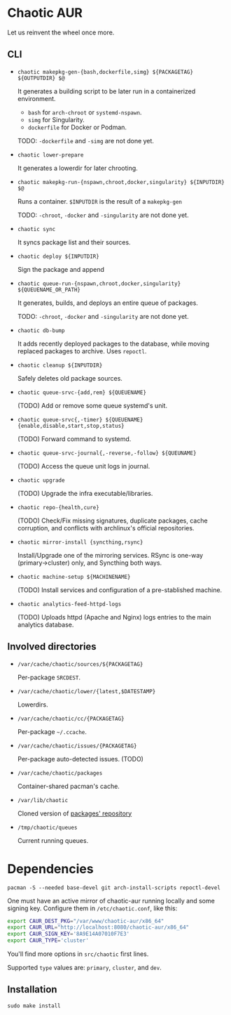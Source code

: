 # Chaotic AUR

Let us reinvent the wheel once more.

## CLI

* `chaotic makepkg-gen-{bash,dockerfile,simg} ${PACKAGETAG} ${OUTPUTDIR} $@`

    It generates a building script to be later run in a containerized environment. 

    * `bash` for `arch-chroot` or `systemd-nspawn`.
    * `simg` for Singularity.
    * `dockerfile` for Docker or Podman.

    TODO: `-dockerfile` and `-simg` are not done yet.

* `chaotic lower-prepare`

    It generates a lowerdir for later chrooting.

* `chaotic makepkg-run-{nspawn,chroot,docker,singularity} ${INPUTDIR} $@`

    Runs a container.
    `$INPUTDIR` is the result of a `makepkg-gen`

    TODO: `-chroot`, `-docker` and `-singularity` are not done yet.

* `chaotic sync`

    It syncs package list and their sources.

* `chaotic deploy ${INPUTDIR}`

    Sign the package and append

* `chaotic queue-run-{nspawn,chroot,docker,singularity} ${QUEUENAME_OR_PATH}`

    It generates, builds, and deploys an entire queue of packages.

    TODO: `-chroot`, `-docker` and `-singularity` are not done yet.

* `chaotic db-bump`

    It adds recently deployed packages to the database, while moving replaced packages to archive.
    Uses `repoctl`.

* `chaotic cleanup ${INPUTDIR}`

    Safely deletes old package sources.

* `chaotic queue-srvc-{add,rem} ${QUEUENAME}`

    (TODO)
    Add or remove some queue systemd's unit.

* `chaotic queue-srvc{,-timer} ${QUEUENAME} {enable,disable,start,stop,status}`

    (TODO)
    Forward command to systemd.

* `chaotic queue-srvc-journal{,-reverse,-follow} ${QUEUNAME}`

    (TODO)
    Access the queue unit logs in journal.

* `chaotic upgrade`

    (TODO)
    Upgrade the infra executable/libraries.

* `chaotic repo-{health,cure}`

    (TODO)
    Check/Fix missing signatures, duplicate packages, cache corruption, and conflicts with archlinux's official repositories.

* `chaotic mirror-install {syncthing,rsync}`

    Install/Upgrade one of the mirroring services.
    RSync is one-way (primary->cluster) only, and Syncthing both ways.

* `chaotic machine-setup ${MACHINENAME}`

    (TODO)
    Install services and configuration of a pre-stablished machine.

* `chaotic analytics-feed-httpd-logs`

    (TODO)
    Uploads httpd (Apache and Nginx) logs entries to the main analytics database.

## Involved directories

* `/var/cache/chaotic/sources/${PACKAGETAG}`

    Per-package `SRCDEST`.

* `/var/cache/chaotic/lower/{latest,$DATESTAMP}`

    Lowerdirs.

* `/var/cache/chaotic/cc/{PACKAGETAG}`

    Per-package `~/.ccache`.

* `/var/cache/chaotic/issues/{PACKAGETAG}`

    Per-package auto-detected issues. (TODO)

* `/var/cache/chaotic/packages`

    Container-shared pacman's cache.

* `/var/lib/chaotic`

    Cloned version of [packages' repository](https://github.com/chaotic-aur/packages)

* `/tmp/chaotic/queues`

    Current running queues.


# Dependencies

`pacman -S --needed base-devel git arch-install-scripts repoctl-devel`

One must have an active mirror of chaotic-aur running locally and some signing key. Configure them in `/etc/chaotic.conf`, like this:

```sh
export CAUR_DEST_PKG="/var/www/chaotic-aur/x86_64"
export CAUR_URL="http://localhost:8080/chaotic-aur/x86_64"
export CAUR_SIGN_KEY='8A9E14A07010F7E3'
export CAUR_TYPE='cluster'
```

You'll find more options in `src/chaotic` first lines.

Supported `type` values are: `primary`, `cluster`, and `dev`.

## Installation

`sudo make install`